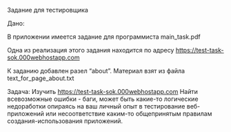 Задание для тестировщика

Дано:

В приложении имеется задание для программиста
main_task.pdf

Одна из реализация этого задания находится по адресу
https://test-task-sok.000webhostapp.com

К заданию добавлен разел “about”.
Материал взят из файла
text_for_page_about.txt

Задача:
Изучить
https://test-task-sok.000webhostapp.com
Найти всевозможные ошибки - баги, может быть какие-то логические недоработки опираясь на ваш личный опыт в тестирование веб-приложений или несоответствие каким-то общепринятым правилам создания-использования приложений.
